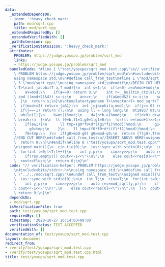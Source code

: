```yaml
---
data:
  _extendedDependsOn:
  - icon: ':heavy_check_mark:'
    path: mod/sqrt.cpp
    title: mod/sqrt.cpp
  _extendedRequiredBy: []
  _extendedVerifiedWith: []
  _pathExtension: cpp
  _verificationStatusIcon: ':heavy_check_mark:'
  attributes:
    PROBLEM: https://judge.yosupo.jp/problem/sqrt_mod
    links:
    - https://judge.yosupo.jp/problem/sqrt_mod
  bundledCode: "#line 1 \"test/yosupo/sqrt_mod.test.cpp\"\n// verification-helper:\
    \ PROBLEM https://judge.yosupo.jp/problem/sqrt_mod\n\n#include<bits/stdc++.h>\n\
    using namespace std;\n\n#define call_from_test\n#line 1 \"mod/sqrt.cpp\"\n\n#line\
    \ 3 \"mod/sqrt.cpp\"\nusing namespace std;\n#endif\n//BEGIN CUT HERE\ntemplate<typename\
    \ T>\nint jacobi(T a,T mod){\n  int s=1;\n  if(a<0) a=a%mod+mod;\n  while(mod>1){\n\
    \    a%=mod;\n    if(a==0) return 0;\n    int r=__builtin_ctz(a);\n    if((r&1)\
    \ and ((mod+2)&4)) s=-s;\n    a>>=r;\n    if(a&mod&2) s=-s;\n    swap(a,mod);\n\
    \  }\n  return s;\n}\n\ntemplate<typename T>\nvector<T> mod_sqrt(T a,T mod){\n\
    \  if(mod==2) return {a&1};\n  int j=jacobi(a,mod);\n  if(j== 0) return {0};\n\
    \  if(j==-1) return {};\n\n  using ll = long long;\n  mt19937 mt;\n  ll b,d;\n\
    \  while(1){\n    b=mt()%mod;\n    d=(b*b-a)%mod;\n    if(d<0) d+=mod;\n    if(jacobi<ll>(d,mod)==-1)\
    \ break;\n  }\n\n  ll f0=b,f1=1,g0=1,g1=0;\n  for(ll e=(mod+1)>>1;e;e>>=1){\n\
    \    if(e&1){\n      ll tmp=(g0*f0+d*((g1*f1)%mod))%mod;\n      g1=(g0*f1+g1*f0)%mod;\n\
    \      g0=tmp;\n    }\n    ll tmp=(f0*f0+d*((f1*f1)%mod))%mod;\n    f1=(2*f0*f1)%mod;\n\
    \    f0=tmp;\n  }\n  if(g0>mod-g0) g0=mod-g0;\n  return {T(g0),T(mod-g0)};\n}\n\
    //END CUT HERE\n#ifndef call_from_test\n//INSERT ABOVE HERE\nsigned main(){\n\
    \  return 0;\n}\n#endif\n#line 8 \"test/yosupo/sqrt_mod.test.cpp\"\n#undef call_from_test\n\
    \nsigned main(){\n  cin.tie(0);\n  ios::sync_with_stdio(0);\n\n  int T;\n  cin>>T;\n\
    \  for(int t=0;t<T;t++){\n    int y,p;\n    cin>>y>>p;\n    auto res=mod_sqrt(y,p);\n\
    \    if(res.empty()) cout<<-1<<\"\\n\";\n    else cout<<res[0]<<\"\\n\";\n  }\n\
    \  cout<<flush;\n  return 0;\n}\n"
  code: "// verification-helper: PROBLEM https://judge.yosupo.jp/problem/sqrt_mod\n\
    \n#include<bits/stdc++.h>\nusing namespace std;\n\n#define call_from_test\n#include\
    \ \"../../mod/sqrt.cpp\"\n#undef call_from_test\n\nsigned main(){\n  cin.tie(0);\n\
    \  ios::sync_with_stdio(0);\n\n  int T;\n  cin>>T;\n  for(int t=0;t<T;t++){\n\
    \    int y,p;\n    cin>>y>>p;\n    auto res=mod_sqrt(y,p);\n    if(res.empty())\
    \ cout<<-1<<\"\\n\";\n    else cout<<res[0]<<\"\\n\";\n  }\n  cout<<flush;\n \
    \ return 0;\n}\n"
  dependsOn:
  - mod/sqrt.cpp
  isVerificationFile: true
  path: test/yosupo/sqrt_mod.test.cpp
  requiredBy: []
  timestamp: '2020-10-27 16:14:03+09:00'
  verificationStatus: TEST_ACCEPTED
  verifiedWith: []
documentation_of: test/yosupo/sqrt_mod.test.cpp
layout: document
redirect_from:
- /verify/test/yosupo/sqrt_mod.test.cpp
- /verify/test/yosupo/sqrt_mod.test.cpp.html
title: test/yosupo/sqrt_mod.test.cpp
---
```

